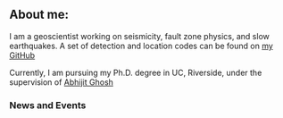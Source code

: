 ## About me:

I am a geoscientist working on seismicity, fault zone physics, and slow earthquakes. A set of detection and location codes can be found on [my GitHub](https://github.com/YijianZhou)

Currently, I am pursuing my Ph.D. degree in UC, Riverside, under the supervision of [Abhijit Ghosh](http://faculty.ucr.edu/~aghosh/)

### News and Events

